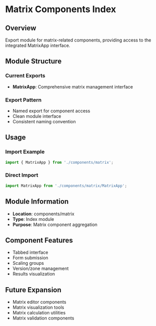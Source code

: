 # Matrix Components Index

## Overview
Export module for matrix-related components, providing access to the integrated MatrixApp interface.

## Module Structure

### Current Exports
- **MatrixApp**: Comprehensive matrix management interface

### Export Pattern
- Named export for component access
- Clean module interface
- Consistent naming convention

## Usage

### Import Example
```javascript
import { MatrixApp } from './components/matrix';
```

### Direct Import
```javascript
import MatrixApp from './components/matrix/MatrixApp';
```

## Module Information
- **Location**: components/matrix
- **Type**: Index module
- **Purpose**: Matrix component aggregation

## Component Features
- Tabbed interface
- Form submission
- Scaling groups
- Version/zone management
- Results visualization

## Future Expansion
- Matrix editor components
- Matrix visualization tools
- Matrix calculation utilities
- Matrix validation components